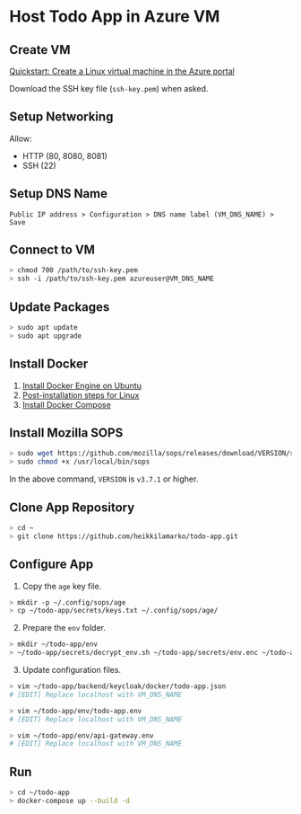 # Host Todo App in Azure VM

## Create VM

[Quickstart: Create a Linux virtual machine in the Azure portal](https://docs.microsoft.com/en-us/azure/virtual-machines/linux/quick-create-portal)

Download the SSH key file (`ssh-key.pem`) when asked.

## Setup Networking

Allow:

- HTTP (80, 8080, 8081)
- SSH (22)

## Setup DNS Name

```text
Public IP address > Configuration > DNS name label (VM_DNS_NAME) > Save
```

## Connect to VM

```bash
> chmod 700 /path/to/ssh-key.pem
> ssh -i /path/to/ssh-key.pem azureuser@VM_DNS_NAME
```

## Update Packages

```bash
> sudo apt update
> sudo apt upgrade
```

## Install Docker

1. [Install Docker Engine on Ubuntu](https://docs.docker.com/engine/install/ubuntu/)
2. [Post-installation steps for Linux](https://docs.docker.com/engine/install/linux-postinstall/)
3. [Install Docker Compose](https://docs.docker.com/compose/install/)

## Install Mozilla SOPS

```bash
> sudo wget https://github.com/mozilla/sops/releases/download/VERSION/sops-VERSION.linux -O /usr/local/bin/sops
> sudo chmod +x /usr/local/bin/sops
```

In the above command, `VERSION` is `v3.7.1` or higher.

## Clone App Repository

```bash
> cd ~
> git clone https://github.com/heikkilamarko/todo-app.git
```

## Configure App

1. Copy the `age` key file.

```bash
> mkdir -p ~/.config/sops/age
> cp ~/todo-app/secrets/keys.txt ~/.config/sops/age/
```

2. Prepare the `env` folder.

```bash
> mkdir ~/todo-app/env
> ~/todo-app/secrets/decrypt_env.sh ~/todo-app/secrets/env.enc ~/todo-app/env
```

3. Update configuration files.

```bash
> vim ~/todo-app/backend/keycloak/docker/todo-app.json
# [EDIT] Replace localhost with VM_DNS_NAME

> vim ~/todo-app/env/todo-app.env
# [EDIT] Replace localhost with VM_DNS_NAME

> vim ~/todo-app/env/api-gateway.env
# [EDIT] Replace localhost with VM_DNS_NAME
```

## Run

```bash
> cd ~/todo-app
> docker-compose up --build -d
```
